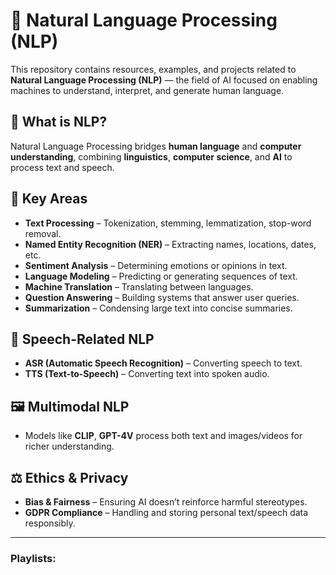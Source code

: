# 🧠 Natural Language Processing (NLP)

This repository contains resources, examples, and projects related to **Natural Language Processing (NLP)** — the field of AI focused on enabling machines to understand, interpret, and generate human language.

## 📌 What is NLP?
Natural Language Processing bridges **human language** and **computer understanding**, combining **linguistics**, **computer science**, and **AI** to process text and speech.

## 🔑 Key Areas
- **Text Processing** – Tokenization, stemming, lemmatization, stop-word removal.
- **Named Entity Recognition (NER)** – Extracting names, locations, dates, etc.
- **Sentiment Analysis** – Determining emotions or opinions in text.
- **Language Modeling** – Predicting or generating sequences of text.
- **Machine Translation** – Translating between languages.
- **Question Answering** – Building systems that answer user queries.
- **Summarization** – Condensing large text into concise summaries.

## 🎤 Speech-Related NLP
- **ASR (Automatic Speech Recognition)** – Converting speech to text.
- **TTS (Text-to-Speech)** – Converting text into spoken audio.

## 🖼️ Multimodal NLP
- Models like **CLIP**, **GPT-4V** process both text and images/videos for richer understanding.

## ⚖️ Ethics & Privacy
- **Bias & Fairness** – Ensuring AI doesn’t reinforce harmful stereotypes.
- **GDPR Compliance** – Handling and storing personal text/speech data responsibly.

---
### Playlists:

